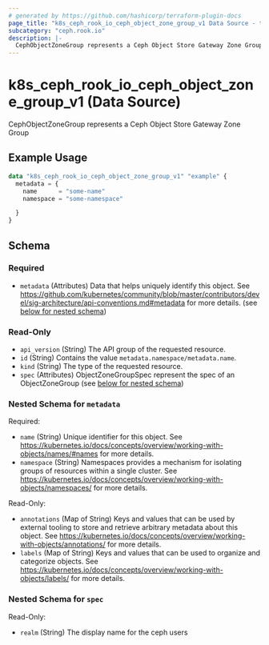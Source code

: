 ```yaml
---
# generated by https://github.com/hashicorp/terraform-plugin-docs
page_title: "k8s_ceph_rook_io_ceph_object_zone_group_v1 Data Source - terraform-provider-k8s"
subcategory: "ceph.rook.io"
description: |-
  CephObjectZoneGroup represents a Ceph Object Store Gateway Zone Group
---
```


# k8s_ceph_rook_io_ceph_object_zone_group_v1 (Data Source)

CephObjectZoneGroup represents a Ceph Object Store Gateway Zone Group

## Example Usage

```terraform
data "k8s_ceph_rook_io_ceph_object_zone_group_v1" "example" {
  metadata = {
    name      = "some-name"
    namespace = "some-namespace"

  }
}
```

<!-- schema generated by tfplugindocs -->
## Schema

### Required

- `metadata` (Attributes) Data that helps uniquely identify this object. See https://github.com/kubernetes/community/blob/master/contributors/devel/sig-architecture/api-conventions.md#metadata for more details. (see [below for nested schema](#nestedatt--metadata))

### Read-Only

- `api_version` (String) The API group of the requested resource.
- `id` (String) Contains the value `metadata.namespace/metadata.name`.
- `kind` (String) The type of the requested resource.
- `spec` (Attributes) ObjectZoneGroupSpec represent the spec of an ObjectZoneGroup (see [below for nested schema](#nestedatt--spec))

<a id="nestedatt--metadata"></a>
### Nested Schema for `metadata`

Required:

- `name` (String) Unique identifier for this object. See https://kubernetes.io/docs/concepts/overview/working-with-objects/names/#names for more details.
- `namespace` (String) Namespaces provides a mechanism for isolating groups of resources within a single cluster. See https://kubernetes.io/docs/concepts/overview/working-with-objects/namespaces/ for more details.

Read-Only:

- `annotations` (Map of String) Keys and values that can be used by external tooling to store and retrieve arbitrary metadata about this object. See https://kubernetes.io/docs/concepts/overview/working-with-objects/annotations/ for more details.
- `labels` (Map of String) Keys and values that can be used to organize and categorize objects. See https://kubernetes.io/docs/concepts/overview/working-with-objects/labels/ for more details.


<a id="nestedatt--spec"></a>
### Nested Schema for `spec`

Read-Only:

- `realm` (String) The display name for the ceph users

